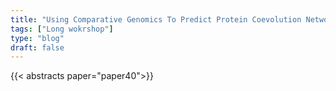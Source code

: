```yaml
---
title: "Using Comparative Genomics To Predict Protein Coevolution Networks With The DECIPHER And Synextend Packages"
tags: ["Long wokrshop"]
type: "blog"
draft: false
---
```


{{< abstracts paper="paper40">}}


